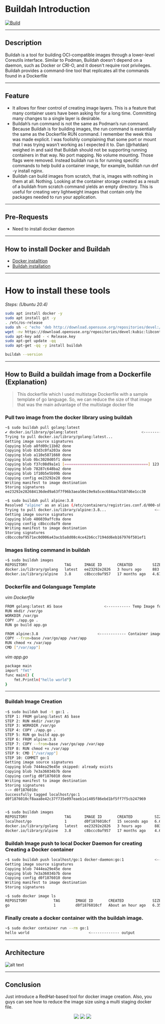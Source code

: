 # Buildah Introduction
[![Build](https://travis-ci.org/joemccann/dillinger.svg?branch=master)](https://travis-ci.org/joemccann/dillinger)

---

## Description

Buildah is a tool for building OCI-compatible images through a lower-level Coreutils interface. Similar to Podman, Buildah doesn't depend on a daemon, such as Docker or CRI-O, and it doesn't require root privileges. Buildah provides a command-line tool that replicates all the commands found in a Dockerfile

----
## Feature

- It allows for finer control of creating image layers. This is a feature that many container users have been asking for for a long time. Committing many changes to a single layer is desirable.
- Buildah’s run command is not the same as Podman’s run command.  Because Buildah is for building images, the run command is essentially the same as the Dockerfile RUN command. I remember the week this was made explicit. I was foolishly complaining that some port or mount that I was trying wasn’t working as I expected it to.  Dan (@rhatdan) weighed in and said that Buildah should not be supporting running containers in that way. No port mapping. No volume mounting. Those flags were removed.  Instead buildah run is for running specific commands to help build a container image, for example, buildah run dnf -y install nginx.
- Buildah can build images from scratch, that is, images with nothing in them at all. Nothing. Looking at the container storage created as a result of a buildah from scratch command yields an empty directory. This is useful for creating very lightweight images that contain only the packages needed to run your application.

-----

## Pre-Requests

- Need to install docker daemon

-----

## How to install Docker and Buildah

- [Docker installtion](https://docs.docker.com/engine/install/ubuntu/) 
- [Buildah installation](https://github.com/containers/buildah/blob/main/install.md)

---
# How to install these tools
_Steps: (Ubuntu 20.4)_
```sh
sudo apt install docker -y
sudo apt install git -y
. /etc/os-release
sudo sh -c "echo 'deb http://download.opensuse.org/repositories/devel:/kubic:/libcontainers:/stable/x${ID^}_${VERSION_ID}/ /' > /etc/apt/sources.list.d/devel:kubic:libcontainers:stable.list"
wget -nv https://download.opensuse.org/repositories/devel:kubic:libcontainers:stable/x${ID^}_${VERSION_ID}/Release.key -O Release.key
sudo apt-key add - < Release.key
sudo apt-get update -qq
sudo apt-get -qq -y install buildah
```
```sh
buildah --version
```

----

## How to Build a buildah image from a Dockerfile (Explanation)
> This dockerfile which I used multistage Dockerfile with a sample template of go language. So, we can reduce the size of that image that was the main advantage of the multistage docker file

### Pull two image from the docker library using buildah
```sh
~$ sudo buildah pull golang:latest
✔ docker.io/library/golang:latest                             <---------------- Image from docker library 
Trying to pull docker.io/library/golang:latest...
Getting image source signatures
Copying blob a8fd09c11b02 done
Copying blob 83d3c0fa203a done
Copying blob a110e5871660 done
Copying blob 0bc3020d05f1 done
Copying blob f37c08d9a1e1 [======================================] 123.1MiB / 123.1MiB
Copying blob 78287c648ba2 done
Copying blob 1f10b5e5b99b done
Copying config ee23292e28 done
Writing manifest to image destination
Storing signatures
ee23292e282684136ded9a63f7f96b3aea50e19e9a5cec684aa7d107d6e1cc30
```

```sh
~$ sudo buildah pull alpine:3.8
Resolved "alpine" as an alias (/etc/containers/registries.conf.d/000-shortnames.conf)
Trying to pull docker.io/library/alpine:3.8...                      <---------------- Image from docker library 
Getting image source signatures
Copying blob 486039affc0a done
Copying config c8bccc0af9 done
Writing manifest to image destination
Storing signatures
c8bccc0af9571ec0d006a43acb5a8d08c4ce42b6cc7194dd6eb167976f501ef1
```

### Images listing command in buildah
```sh
~$ sudo buildah images    
REPOSITORY                 TAG      IMAGE ID       CREATED         SIZE
docker.io/library/golang   latest   ee23292e2826   3 hours ago     883 MB
docker.io/library/alpine   3.8      c8bccc0af957   17 months ago   4.67 MB
```
### Dockerfile and Golanguage Template
_vim Dockerfile_
```sh
FROM golang:latest AS base                   <----------- Temp Image for go compilation
RUN mkdir /var/go
WORKDIR /var/go
COPY ./app.go .
RUN go build app.go

FROM alpine:3.8                           <------------ Container image with less size and execute the go output
COPY --from=base /var/go/app /var/app
RUN chmod +x /var/app
CMD ["/var/app"]
```
_vim app.go_
```sh
package main
import "fmt"
func main() {
    fmt.Println("hello world")
}
```
----
### Buildah Image Creation
```sh
~$ sudo buildah bud -t go:1 .
STEP 1: FROM golang:latest AS base
STEP 2: RUN mkdir /var/go
STEP 3: WORKDIR /var/go
STEP 4: COPY ./app.go .
STEP 5: RUN go build app.go
STEP 6: FROM alpine:3.8
STEP 7: COPY --from=base /var/go/app /var/app
STEP 8: RUN chmod +x /var/app
STEP 9: CMD ["/var/app"]
STEP 10: COMMIT go:1
Getting image source signatures
Copying blob 7444ea29e45e skipped: already exists
Copying blob 7e3a36034b7b done
Copying config d0f1876010 done
Writing manifest to image destination
Storing signatures
--> d0f1876010c
Successfully tagged localhost/go:1
d0f1876010cf8aaa8e42c37f735e097eaeb1e1405f86ebd1bf5ff7f5cb247969


~$ sudo buildah images
REPOSITORY                 TAG      IMAGE ID       CREATED          SIZE
localhost/go               1        d0f1876010cf   15 seconds ago   6.62 MB               <-------------- multistage image created (only 7MB)
docker.io/library/golang   latest   ee23292e2826   3 hours ago      883 MB
docker.io/library/alpine   3.8      c8bccc0af957   17 months ago    4.67 MB
```
### Buildah Image push to local Docker Daemon for creating Creating a Docker container
```sh
~$ sudo buildah push localhost/go:1 docker-daemon:go:1              <-------- push the image from buildah to docker on the same system
Getting image source signatures
Copying blob 7444ea29e45e done
Copying blob 7e3a36034b7b done
Copying config d0f1876010 done
Writing manifest to image destination
Storing signatures
```

```sh
~$ sudo docker image ls                                                  <---------- Image migrated successfully 
REPOSITORY            TAG       IMAGE ID       CREATED             SIZE
go                    1         d0f1876010cf   About an hour ago   6.35MB
```

### Finally create a docker container with the buildah image.
```sh
~$ sudo docker container run --rm go:1
hello world                           <------------- output
```

----
## Architecture

![alt text](https://i.ibb.co/17LbSZn/fig3.png)

----
## Conclusion

Just introduce a RedHat-based tool for docker image creation. Also, you guys can see how to reduce the image size using a multi staging docker file.

<p align="center">
<a href="mailto:yousaf.k.hamza@gmail.com"><img src="https://img.shields.io/badge/-yousaf.k.hamza@gmail.com-D14836?style=flat&logo=Gmail&logoColor=white"/></a>
<a href="https://www.linkedin.com/in/yousafkhamza"><img src="https://img.shields.io/badge/-Linkedin-blue"/></a>
<a href="https://techbit-new.blogspot.com/"><img src="https://img.shields.io/badge/-Blogger-orange"/></a>


